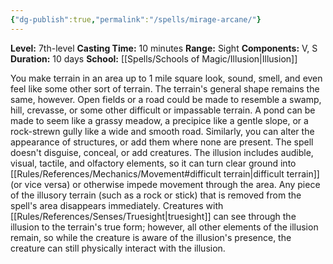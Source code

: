 ```yaml
---
{"dg-publish":true,"permalink":"/spells/mirage-arcane/"}
---
```


**Level:** 7th-level
**Casting Time:** 10 minutes
**Range:** Sight
**Components:** V, S
**Duration:** 10 days
**School:** [[Spells/Schools of Magic/Illusion\|Illusion]]

You make terrain in an area up to 1 mile square look, sound, smell, and even feel like some other sort of terrain. The terrain's general shape remains the same, however. Open fields or a road could be made to resemble a swamp, hill, crevasse, or some other difficult or impassable terrain. A pond can be made to seem like a grassy meadow, a precipice like a gentle slope, or a rock-strewn gully like a wide and smooth road.
Similarly, you can alter the appearance of structures, or add them where none are present. The spell doesn't disguise, conceal, or add creatures.
The illusion includes audible, visual, tactile, and olfactory elements, so it can turn clear ground into [[Rules/References/Mechanics/Movement#difficult terrain\|difficult terrain]] (or vice versa) or otherwise impede movement through the area. Any piece of the illusory terrain (such as a rock or stick) that is removed from the spell's area disappears immediately.
Creatures with [[Rules/References/Senses/Truesight\|truesight]] can see through the illusion to the terrain's true form; however, all other elements of the illusion remain, so while the creature is aware of the illusion's presence, the creature can still physically interact with the illusion.
